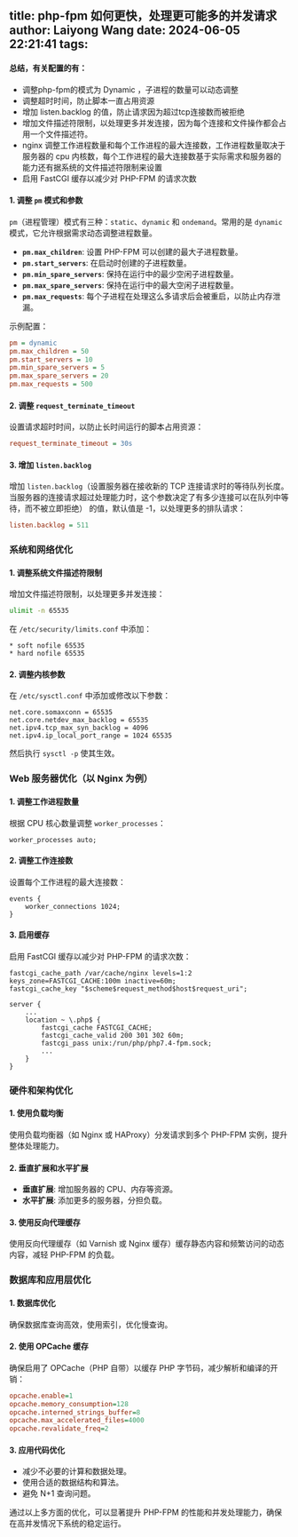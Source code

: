 title: php-fpm 如何更快，处理更可能多的并发请求
author: Laiyong Wang
date: 2024-06-05 22:21:41
tags:
---
#### 总结，有关配置的有：
- 调整php-fpm的模式为 Dynamic ，子进程的数量可以动态调整
- 调整超时时间，防止脚本一直占用资源
- 增加 listen.backlog 的值，防止请求因为超过tcp连接数而被拒绝
- 增加文件描述符限制，以处理更多并发连接，因为每个连接和文件操作都会占用一个文件描述符。
- nginx 调整工作进程数量和每个工作进程的最大连接数，工作进程数量取决于服务器的 cpu 内核数，每个工作进程的最大连接数基于实际需求和服务器的能力还有据系统的文件描述符限制来设置
- 启用 FastCGI 缓存以减少对 PHP-FPM 的请求次数
#### 1. 调整 `pm` 模式和参数

`pm`（进程管理）模式有三种：`static`、`dynamic` 和 `ondemand`。常用的是 `dynamic` 模式，它允许根据需求动态调整进程数量。

- **`pm.max_children`**: 设置 PHP-FPM 可以创建的最大子进程数量。
- **`pm.start_servers`**: 在启动时创建的子进程数量。
- **`pm.min_spare_servers`**: 保持在运行中的最少空闲子进程数量。
- **`pm.max_spare_servers`**: 保持在运行中的最大空闲子进程数量。
- **`pm.max_requests`**: 每个子进程在处理这么多请求后会被重启，以防止内存泄漏。

示例配置：
```ini
pm = dynamic
pm.max_children = 50
pm.start_servers = 10
pm.min_spare_servers = 5
pm.max_spare_servers = 20
pm.max_requests = 500
```

#### 2. 调整 `request_terminate_timeout`

设置请求超时时间，以防止长时间运行的脚本占用资源：
```ini
request_terminate_timeout = 30s
```

#### 3. 增加 `listen.backlog`

增加 `listen.backlog`（设置服务器在接收新的 TCP 连接请求时的等待队列长度。当服务器的连接请求超过处理能力时，这个参数决定了有多少连接可以在队列中等待，而不被立即拒绝） 的值，默认值是 -1，以处理更多的排队请求：
```ini
listen.backlog = 511
```

### 系统和网络优化

#### 1. 调整系统文件描述符限制

增加文件描述符限制，以处理更多并发连接：
```bash
ulimit -n 65535
```
在 `/etc/security/limits.conf` 中添加：
```plaintext
* soft nofile 65535
* hard nofile 65535
```

#### 2. 调整内核参数

在 `/etc/sysctl.conf` 中添加或修改以下参数：
```plaintext
net.core.somaxconn = 65535
net.core.netdev_max_backlog = 65535
net.ipv4.tcp_max_syn_backlog = 4096
net.ipv4.ip_local_port_range = 1024 65535
```
然后执行 `sysctl -p` 使其生效。

### Web 服务器优化（以 Nginx 为例）

#### 1. 调整工作进程数量

根据 CPU 核心数量调整 `worker_processes`：
```nginx
worker_processes auto;
```

#### 2. 调整工作连接数

设置每个工作进程的最大连接数：
```nginx
events {
    worker_connections 1024;
}
```

#### 3. 启用缓存

启用 FastCGI 缓存以减少对 PHP-FPM 的请求次数：
```nginx
fastcgi_cache_path /var/cache/nginx levels=1:2 keys_zone=FASTCGI_CACHE:100m inactive=60m;
fastcgi_cache_key "$scheme$request_method$host$request_uri";

server {
    ...
    location ~ \.php$ {
        fastcgi_cache FASTCGI_CACHE;
        fastcgi_cache_valid 200 301 302 60m;
        fastcgi_pass unix:/run/php/php7.4-fpm.sock;
        ...
    }
}
```

### 硬件和架构优化

#### 1. 使用负载均衡

使用负载均衡器（如 Nginx 或 HAProxy）分发请求到多个 PHP-FPM 实例，提升整体处理能力。

#### 2. 垂直扩展和水平扩展

- **垂直扩展**: 增加服务器的 CPU、内存等资源。
- **水平扩展**: 添加更多的服务器，分担负载。

#### 3. 使用反向代理缓存

使用反向代理缓存（如 Varnish 或 Nginx 缓存）缓存静态内容和频繁访问的动态内容，减轻 PHP-FPM 的负载。

### 数据库和应用层优化

#### 1. 数据库优化

确保数据库查询高效，使用索引，优化慢查询。

#### 2. 使用 OPCache 缓存

确保启用了 OPCache（PHP 自带）以缓存 PHP 字节码，减少解析和编译的开销：
```ini
opcache.enable=1
opcache.memory_consumption=128
opcache.interned_strings_buffer=8
opcache.max_accelerated_files=4000
opcache.revalidate_freq=2
```

#### 3. 应用代码优化

- 减少不必要的计算和数据处理。
- 使用合适的数据结构和算法。
- 避免 N+1 查询问题。

通过以上多方面的优化，可以显著提升 PHP-FPM 的性能和并发处理能力，确保在高并发情况下系统的稳定运行。